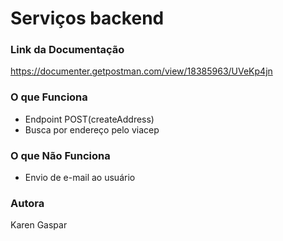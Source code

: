 # Serviços backend

### Link da Documentação

https://documenter.getpostman.com/view/18385963/UVeKp4jn

### O que Funciona

- Endpoint POST(createAddress)
- Busca por endereço pelo viacep


### O que Não Funciona
- Envio de e-mail ao usuário

### Autora

Karen Gaspar